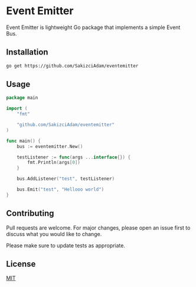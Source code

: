 # Event Emitter

Event Emitter is  lightweight Go package that implements a simple Event Bus.

## Installation

```bash
go get https://github.com/SakizciAdam/eventemitter
```
## Usage

```go
package main

import (
	"fmt"

	"github.com/SakizciAdam/eventemitter"
)

func main() {
	bus := eventemitter.New()

	testListener := func(args ...interface{}) {
		fmt.Println(args[0])
	}

	bus.AddListener("test", testListener)

	bus.Emit("test", "Hellooo world")
}

```

## Contributing
Pull requests are welcome. For major changes, please open an issue first to discuss what you would like to change.

Please make sure to update tests as appropriate.

## License
[MIT](https://choosealicense.com/licenses/mit/)